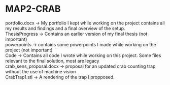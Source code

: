 # MAP2-CRAB
portfolio.docx -> My portfolio I kept while working on the project contains all my results and findings and a final overview of the setup.  
ThesisProgress -> Contains an earlier version of my final thesis (not important)  
powerpoints -> contains some powerpoints I made while working on the project (not important)  
Code -> Contains all code I wrote while working on this project. Some files relevant to the final solution, most are legacy  
crab_sens_proposal.docx -> proposal for an updated crab counting trap without the use of machine vision  
CrabTrap1.stl -> A rendering of the trap I propposed.  
